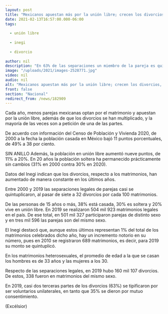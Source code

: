 ```yaml
---
layout: post
title: "Mexicanos apuestan más por la unión libre; crecen los divorcios, destaca INEGI"
date: 2021-02-13T16:57:00.000-06:00
tags:
  
  - unión libre
  
  - inegi
  
  - divorcio
  
author: nil
description: "En 63% de las separaciones un miembro de la pareja es quien quiere finalizar el matrimonio"
image: "/uploads/2021/images-2528771.jpg"
video: nil
audio: nil
alt: "Mexicanos apuestan más por la unión libre; crecen los divorcios, destaca INEGI"
front: false
section: "Nacional"
redirect_from: /news/182909
---
```


Cada año, menos parejas mexicanas optan por el matrimonio y apuestan por la unión libre, además de que los divorcios se han multiplicado, y la mayoría de las veces son a petición de una de las partes.

De acuerdo con información del Censo de Población y Vivienda 2020, de 2000 a la fecha la población casada en México bajó 11 puntos porcentuales, de 49% a 38 por ciento.

SIN ANILLO
Además, la población en unión libre aumentó nueve puntos, de 11% a 20%. En 20 años la población soltera ha permanecido prácticamente sin cambios (31% en 2000 contra 30% en 2020).

Datos del Inegi indican que los divorcios, respecto a los matrimonios, han aumentado de manera constante en los últimos años.

Entre 2000 y 2019 las separaciones legales de parejas casi se quintuplicaron, al pasar de siete a 32 divorcios por cada 100 matrimonios.

De las personas de 15 años o más, 38% está casada, 30% es soltera y 20% vive en unión libre. En 2019 se realizaron 504 mil 923 matrimonios legales en el país. De ese total, en 501 mil 327 participaron parejas de distinto sexo y en tres mil 596 las parejas son del mismo sexo.

El Inegi destacó que, aunque estos últimos representan 1% del total de los matrimonios celebrados dicho año, hay un incremento notorio en su número, pues en 2010 se registraron 689 matrimonios, es decir, para 2019 su monto se quintuplicó.

En los matrimonios heterosexuales, el promedio de edad a la que se casan los hombres es de 33 años y las mujeres a los 30.

Respecto de las separaciones legales, en 2019 hubo 160 mil 107 divorcios. De estos, 338 fueron en matrimonios del mismo sexo.

En 2019, casi dos terceras partes de los divorcios (63%) se tipificaron por ser voluntarios unilaterales, en tanto que 35% se dieron por mutuo consentimiento.

(Excélsior)